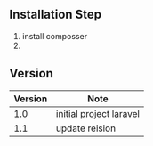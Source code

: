 ## Installation Step ##
1. install composser
2. 


## Version ##

| Version | Note |
|---|---|
| 1.0 | initial project laravel |
|1.1 | update reision |
